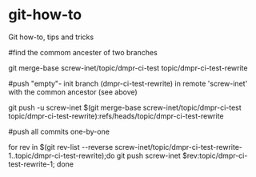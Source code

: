 # git-how-to
Git how-to, tips and tricks

#find the commom ancester of two branches

git merge-base screw-inet/topic/dmpr-ci-test  topic/dmpr-ci-test-rewrite

#push "empty"- init branch (dmpr-ci-test-rewrite) in remote 'screw-inet' with the common ancestor (see above) 

git push -u screw-inet $(git merge-base screw-inet/topic/dmpr-ci-test  topic/dmpr-ci-test-rewrite):refs/heads/topic/dmpr-ci-test-rewrite


#push all commits one-by-one 

for rev in $(git rev-list --reverse screw-inet/topic/dmpr-ci-test-rewrite-1..topic/dmpr-ci-test-rewrite);do git push screw-inet $rev:topic/dmpr-ci-test-rewrite-1; done




